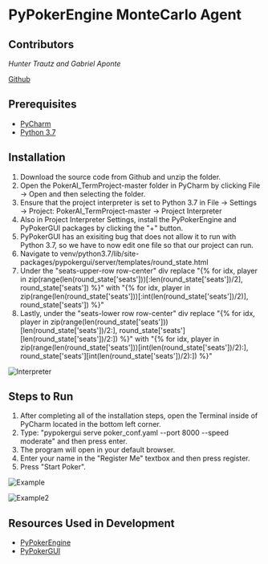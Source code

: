 # PyPokerEngine MonteCarlo Agent 

<h2> Contributors </h2> 

*Hunter Trautz and Gabriel Aponte*

[Github](https://github.com/hctrautz/PokerAI_TermProject)

<h2> Prerequisites </h2> 

* [PyCharm](https://www.jetbrains.com/pycharm/)
* [Python 3.7](https://www.python.org/downloads/release/python-370/)

<h2> Installation </h2> 

1. Download the source code from Github and unzip the folder. 
2. Open the PokerAI_TermProject-master folder in PyCharm by clicking File -> Open and then selecting the folder. 
3. Ensure that the project interpreter is set to Python 3.7 in File -> Settings -> Project: PokerAI_TermProject-master -> Project Interpreter
4. Also in Project Interpreter Settings, install the PyPokerEngine and PyPokerGUI packages by clicking the "+" button. 
5. PyPokerGUI has an exisiting bug that does not allow it to run with Python 3.7, so we have to now edit one file so that our project can run.
6. Navigate to venv/python3.7/lib/site-packages/pypokergui/server/templates/round_state.html
7. Under the "seats-upper-row row-center" div replace "{% for idx, player in zip(range(len(round_state['seats']))[:len(round_state['seats'])/2], round_state['seats']) %}" with "{% for idx, player in zip(range(len(round_state['seats']))[:int(len(round_state['seats'])/2)], round_state['seats']) %}"
8. Lastly, under the "seats-lower row row-center" div replace "{% for idx, player in zip(range(len(round_state['seats']))[len(round_state['seats'])/2:], round_state['seats'][len(round_state['seats'])/2:]) %}" with "{% for idx, player in zip(range(len(round_state['seats']))[int(len(round_state['seats'])/2):], round_state['seats'][int(len(round_state['seats'])/2):]) %}"

![Interpreter](https://i.imgur.com/at7r1nM.png)

<h2> Steps to Run </h2>

1. After completing all of the installation steps, open the Terminal inside of PyCharm located in the bottom left corner.
2. Type: "pypokergui serve poker_conf.yaml --port 8000 --speed moderate" and then press enter.
3. The program will open in your default browser.
4. Enter your name in the "Register Me" textbox and then press register. 
5. Press "Start Poker". 

![Example](https://i.imgur.com/2US3QVK.png)

![Example2](https://i.imgur.com/YAxhGVg.png)

<h2> Resources Used in Development </h2> 

* [PyPokerEngine](https://github.com/ishikota/PyPokerEngine)
* [PyPokerGUI](https://github.com/ishikota/PyPokerGUI)
